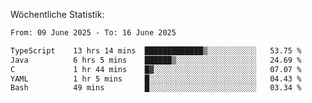 
Wöchentliche Statistik:
<!--START_SECTION:waka-->

```txt
From: 09 June 2025 - To: 16 June 2025

TypeScript    13 hrs 14 mins  █████████████▒░░░░░░░░░░░   53.75 %
Java          6 hrs 5 mins    ██████▒░░░░░░░░░░░░░░░░░░   24.69 %
C             1 hr 44 mins    █▓░░░░░░░░░░░░░░░░░░░░░░░   07.07 %
YAML          1 hr 5 mins     █░░░░░░░░░░░░░░░░░░░░░░░░   04.43 %
Bash          49 mins         █░░░░░░░░░░░░░░░░░░░░░░░░   03.34 %
```

<!--END_SECTION:waka-->
